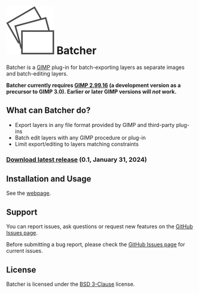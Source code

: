 # [![](docs/images/logo.svg)](https://kamilburda.github.io/batcher/) Batcher

Batcher is a [GIMP](https://www.gimp.org/) plug-in for batch-exporting layers as separate images and batch-editing layers.

**Batcher currently requires [GIMP 2.99.16](https://www.gimp.org/downloads/devel/) (a development version as a precursor to GIMP 3.0). Earlier or later GIMP versions will _not_ work.**


## What can Batcher do?

* Export layers in any file format provided by GIMP and third-party plug-ins
* Batch edit layers with any GIMP procedure or plug-in
* Limit export/editing to layers matching constraints


### [Download latest release](https://github.com/kamilburda/batcher/releases/tag/0.1) (0.1, January 31, 2024)

## Installation and Usage

See the [webpage](https://kamilburda.github.io/batcher).


## Support

You can report issues, ask questions or request new features on the [GitHub Issues page](https://github.com/kamilburda/batcher/issues).

Before submitting a bug report, please check the [GitHub Issues page](https://github.com/kamilburda/batcher/issues) for current issues.


## License

Batcher is licensed under the [BSD 3-Clause](LICENSE) license.


